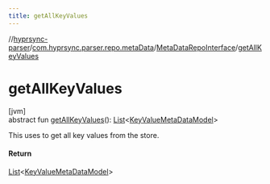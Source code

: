 ```yaml
---
title: getAllKeyValues
---
```

//[hyprsync-parser](../../../index.html)/[com.hyprsync.parser.repo.metaData](../index.html)/[MetaDataRepoInterface](index.html)/[getAllKeyValues](get-all-key-values.html)



# getAllKeyValues



[jvm]\
abstract fun [getAllKeyValues](get-all-key-values.html)(): [List](https://kotlinlang.org/api/core/kotlin-stdlib/kotlin.collections/-list/index.html)&lt;[KeyValueMetaDataModel](../../com.hyprsync.parser.models/-key-value-meta-data-model/index.html)&gt;



This uses to get all key values from the store.



#### Return



[List](https://kotlinlang.org/api/core/kotlin-stdlib/kotlin.collections/-list/index.html)<[KeyValueMetaDataModel](../../com.hyprsync.parser.models/-key-value-meta-data-model/index.html)>



